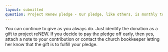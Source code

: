 ```yaml
---
layout: submitted
question: Project Renew pledge - Our pledge, like others, is monthly to May 2019.  How will giving for this be done if the merge occurs? If we decide to fulfill pledge early, should we let Tab office staff know?
---
```

You can continue to give as you always do.  Just identify the donation as a gift to project reNEW.  If you decide to pay the pledge off early, then yes, attach a note to your contribution or contact the church bookkeeper letting her know that the gift is to fulfill your pledge.